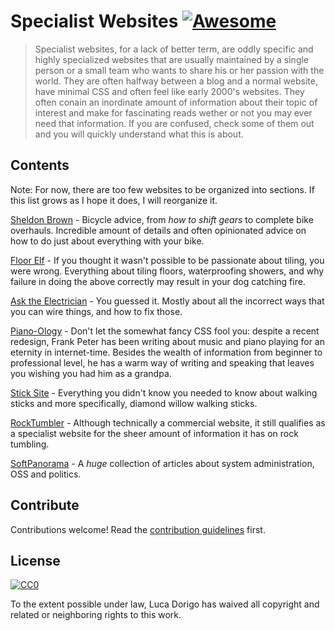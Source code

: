 # Specialist Websites [![Awesome](https://awesome.re/badge.svg)](https://awesome.re)

> Specialist websites, for a lack of better term, are oddly specific and highly specialized websites that are usually maintained by a single person or a small team who wants to share his or her passion with the world. They are often halfway between a blog and a normal website, have minimal CSS and often feel like early 2000's websites. They often conain an inordinate amount of information about their topic of interest and make for fascinating reads wether or not you may ever need that information. If you are confused, check some of them out and you will quickly understand what this is about.


## Contents

Note: For now, there are too few websites to be organized into sections. If this list grows as I hope it does, I will reorganize it.

[Sheldon Brown](https://sheldonbrown.com/) - Bicycle advice, from *how to shift gears* to complete bike overhauls. Incredible amount of details and often opinionated advice on how to do just about everything with your bike. 

[Floor Elf](https://floorelf.com/) - If you thought it wasn't possible to be passionate about tiling, you were wrong. Everything about tiling floors, waterproofing showers, and why failure in doing the above correctly may result in your dog catching fire. 

[Ask the Electrician](https://ask-the-electrician.com/) - You guessed it. Mostly about all the incorrect ways that you can wire things, and how to fix those.

[Piano-Ology](https://piano-ology.com/) - Don't let the somewhat fancy CSS fool you: despite a recent redesign, Frank Peter has been writing about music and piano playing for an eternity in internet-time. Besides the wealth of information from beginner to professional level, he has a warm way of writing and speaking that leaves you wishing you had him as a grandpa.

[Stick Site](http://www.sticksite.com/) - Everything you didn't know you needed to know about walking sticks and more specifically, diamond willow walking sticks. 

[RockTumbler](https://rocktumbler.com/questions.shtml) - Although technically a commercial website, it still qualifies as a specialist website for the sheer amount of information it has on rock tumbling. 

[SoftPanorama](http://www.softpanorama.org/index.shtml) - A _huge_ collection of articles about system administration, OSS and politics.



## Contribute

Contributions welcome! Read the [contribution guidelines](contributing.md) first.


## License

[![CC0](https://mirrors.creativecommons.org/presskit/buttons/88x31/svg/cc-zero.svg)](https://creativecommons.org/publicdomain/zero/1.0)

To the extent possible under law, Luca Dorigo has waived all copyright and
related or neighboring rights to this work.
